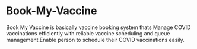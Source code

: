 # Book-My-Vaccine
Book My Vaccine is basically vaccine booking system thats Manage COVID vaccinations efficiently with reliable vaccine
scheduling and queue management.Enable person to schedule their COVID vaccinations easily.
